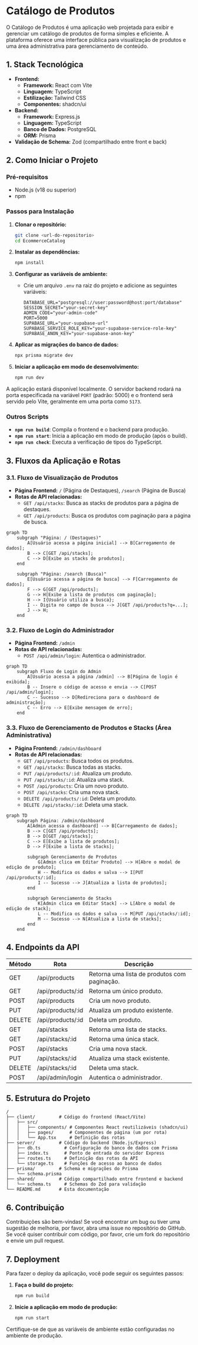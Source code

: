# Catálogo de Produtos

O Catálogo de Produtos é uma aplicação web projetada para exibir e gerenciar um catálogo de produtos de forma simples e eficiente. A plataforma oferece uma interface pública para visualização de produtos e uma área administrativa para gerenciamento de conteúdo.

## 1. Stack Tecnológica

- **Frontend:**
  - **Framework:** React com Vite
  - **Linguagem:** TypeScript
  - **Estilização:** Tailwind CSS
  - **Componentes:** shadcn/ui
- **Backend:**
  - **Framework:** Express.js
  - **Linguagem:** TypeScript
  - **Banco de Dados:** PostgreSQL
  - **ORM:** Prisma
- **Validação de Schema:** Zod (compartilhado entre front e back)

## 2. Como Iniciar o Projeto

### Pré-requisitos

- Node.js (v18 ou superior)
- npm

### Passos para Instalação

1.  **Clonar o repositório:**
    ```bash
    git clone <url-do-repositorio>
    cd EcommerceCatalog
    ```

2.  **Instalar as dependências:**
    ```bash
    npm install
    ```

3.  **Configurar as variáveis de ambiente:**
    - Crie um arquivo `.env` na raiz do projeto e adicione as seguintes variáveis:
      ```
      DATABASE_URL="postgresql://user:password@host:port/database"
      SESSION_SECRET="your-secret-key"
      ADMIN_CODE="your-admin-code"
      PORT=5000
      SUPABASE_URL="your-supabase-url"
      SUPABASE_SERVICE_ROLE_KEY="your-supabase-service-role-key"
      SUPABASE_ANON_KEY="your-supabase-anon-key"
      ```

4.  **Aplicar as migrações do banco de dados:**
    ```bash
    npx prisma migrate dev
    ```

5.  **Iniciar a aplicação em modo de desenvolvimento:**
    ```bash
    npm run dev
    ```

A aplicação estará disponível localmente. O servidor backend rodará na porta especificada na variável `PORT` (padrão: 5000) e o frontend será servido pelo Vite, geralmente em uma porta como `5173`.

### Outros Scripts

- **`npm run build`**: Compila o frontend e o backend para produção.
- **`npm run start`**: Inicia a aplicação em modo de produção (após o build).
- **`npm run check`**: Executa a verificação de tipos do TypeScript.

## 3. Fluxos da Aplicação e Rotas

### 3.1. Fluxo de Visualização de Produtos

- **Página Frontend:** `/` (Página de Destaques), `/search` (Página de Busca)
- **Rotas de API relacionadas:**
  - `GET /api/stacks`: Busca as stacks de produtos para a página de destaques.
  - `GET /api/products`: Busca os produtos com paginação para a página de busca.

```mermaid
graph TD
    subgraph "Página: / (Destaques)"
        A[Usuário acessa a página inicial] --> B[Carregamento de dados];
        B --> C[GET /api/stacks];
        C --> D[Exibe as stacks de produtos];
    end

    subgraph "Página: /search (Busca)"
        E[Usuário acessa a página de busca] --> F[Carregamento de dados];
        F --> G[GET /api/products];
        G --> H[Exibe a lista de produtos com paginação];
        H --> I{Usuário utiliza a busca};
        I -- Digita no campo de busca --> J[GET /api/products?q=...];
        J --> H;
    end
```

### 3.2. Fluxo de Login do Administrador

- **Página Frontend:** `/admin`
- **Rotas de API relacionadas:**
  - `POST /api/admin/login`: Autentica o administrador.

```mermaid
graph TD
    subgraph Fluxo de Login do Admin
        A[Usuário acessa a página /admin] --> B[Página de login é exibida];
        B -- Insere o código de acesso e envia --> C[POST /api/admin/login];
        C -- Sucesso --> D[Redireciona para o dashboard de administração];
        C -- Erro --> E[Exibe mensagem de erro];
    end
```

### 3.3. Fluxo de Gerenciamento de Produtos e Stacks (Área Administrativa)

- **Página Frontend:** `/admin/dashboard`
- **Rotas de API relacionadas:**
  - `GET /api/products`: Busca todos os produtos.
  - `GET /api/stacks`: Busca todas as stacks.
  - `PUT /api/products/:id`: Atualiza um produto.
  - `PUT /api/stacks/:id`: Atualiza uma stack.
  - `POST /api/products`: Cria um novo produto.
  - `POST /api/stacks`: Cria uma nova stack.
  - `DELETE /api/products/:id`: Deleta um produto.
  - `DELETE /api/stacks/:id`: Deleta uma stack.

```mermaid
graph TD
    subgraph Página: /admin/dashboard
        A[Admin acessa o dashboard] --> B[Carregamento de dados];
        B --> C[GET /api/products];
        B --> D[GET /api/stacks];
        C --> E[Exibe a lista de produtos];
        D --> F[Exibe a lista de stacks];

        subgraph Gerenciamento de Produtos
            G[Admin clica em Editar Produto] --> H[Abre o modal de edição de produto];
            H -- Modifica os dados e salva --> I[PUT /api/products/:id];
            I -- Sucesso --> J[Atualiza a lista de produtos];
        end

        subgraph Gerenciamento de Stacks
            K[Admin clica em Editar Stack] --> L[Abre o modal de edição de stack];
            L -- Modifica os dados e salva --> M[PUT /api/stacks/:id];
            M -- Sucesso --> N[Atualiza a lista de stacks];
        end
    end
```

## 4. Endpoints da API

| Método | Rota                  | Descrição                                         |
|--------|-----------------------|---------------------------------------------------|
| GET    | /api/products         | Retorna uma lista de produtos com paginação.      |
| GET    | /api/products/:id     | Retorna um único produto.                         |
| POST   | /api/products         | Cria um novo produto.                             |
| PUT    | /api/products/:id     | Atualiza um produto existente.                    |
| DELETE | /api/products/:id     | Deleta um produto.                                |
| GET    | /api/stacks           | Retorna uma lista de stacks.                      |
| GET    | /api/stacks/:id       | Retorna uma única stack.                          |
| POST   | /api/stacks           | Cria uma nova stack.                              |
| PUT    | /api/stacks/:id       | Atualiza uma stack existente.                     |
| DELETE | /api/stacks/:id       | Deleta uma stack.                                 |
| POST   | /api/admin/login      | Autentica o administrador.                        |

## 5. Estrutura do Projeto

```
/
├── client/         # Código do frontend (React/Vite)
│   ├── src/
│   │   ├── components/ # Componentes React reutilizáveis (shadcn/ui)
│   │   ├── pages/      # Componentes de página (um por rota)
│   │   └── App.tsx     # Definição das rotas
├── server/         # Código do backend (Node.js/Express)
│   ├── db.ts         # Configuração do banco de dados com Prisma
│   ├── index.ts      # Ponto de entrada do servidor Express
│   ├── routes.ts     # Definição das rotas da API
│   └── storage.ts    # Funções de acesso ao banco de dados
├── prisma/         # Schema e migrações do Prisma
│   └── schema.prisma
├── shared/         # Código compartilhado entre frontend e backend
│   └── schema.ts     # Schemas do Zod para validação
└── README.md       # Esta documentação
```

## 6. Contribuição

Contribuições são bem-vindas! Se você encontrar um bug ou tiver uma sugestão de melhoria, por favor, abra uma issue no repositório do GitHub. Se você quiser contribuir com código, por favor, crie um fork do repositório e envie um pull request.

## 7. Deployment

Para fazer o deploy da aplicação, você pode seguir os seguintes passos:

1.  **Faça o build do projeto:**
    ```bash
    npm run build
    ```
2.  **Inicie a aplicação em modo de produção:**
    ```bash
    npm run start
    ```

Certifique-se de que as variáveis de ambiente estão configuradas no ambiente de produção.